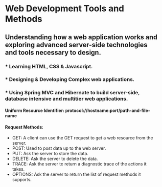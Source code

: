 # Web Development Tools and Methods 

## Understanding how a web application works and exploring advanced server-side technologies and tools necessary to design.

### * Learning HTML, CSS & Javascript.
### * Designing & Developing Complex web applications.
### * Using Spring MVC and Hibernate to build server-side, database intensive and multitier web applications.

#### Uniform Resource Identifier: protocol://hostname:port/path-and-file-name
#### Request Methods:
* GET: A client can use the GET request to get a web resource from the server.
* POST: Used to post data up to the web server.
* PUT: Ask the server to store the data.
* DELETE: Ask the server to delete the data.
* TRACE: Ask the server to return a diagnostic trace of the actions it takes.
* OPTIONS: Ask the server to return the list of request methods it supports.

